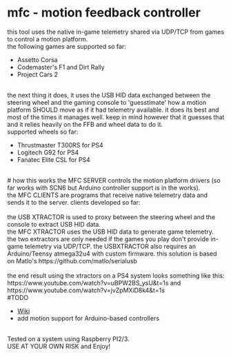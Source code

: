 # mfc - motion feedback controller

this tool uses the native in-game telemetry shared via UDP/TCP from games to control a motion platform.<br>
the following games are supported so far:

- Assetto Corsa<br>
- Codemaster's F1 and Dirt Rally<br>
- Project Cars 2
<br>
the next thing it does, it uses the USB HID data exchanged between the steering wheel and the gaming console to 'guesstimate' how a motion platform SHOULD move as if it had telemetry available. it does its best and most of the times it manages well. keep in mind however that it guesses that and it relies heavily on the FFB and wheel data to do it.
<br>supported wheels so far:

- Thrustmaster T300RS for PS4
- Logitech G92 for PS4
- Fanatec Elite CSL for PS4
<br>
# how this works
the MFC SERVER controls the motion platform drivers (so far works with SCN6 but Arduino controller support is in the works).<br>
the MFC CLIENTS are programs that receive native telemetry data and sends it to the server. clients developed so far:<br>
<br>
the USB XTRACTOR is used to proxy between the steering wheel and the console to extract USB HID data.<br>
the MFC XTRACTOR uses the USB HID data to generate game telemetry.<br>
the two extractors are only needed if the games you play don't provide in-game telemetry via UDP/TCP. the USBXTRACTOR also requires an Arduino/Teensy atmega32u4 with custom firmware. this solution is based on Matlo's https://github.com/matlo/serialusb<br>
<br>
the end result using the xtractors on a PS4 system looks something like this:<br>
https://www.youtube.com/watch?v=uBPW2BS_ysU&t=1s and https://www.youtube.com/watch?v=jvZpMXiD8k4&t=1s
<br>
#TODO

- <a href="https://github.com/lmirel/mfc/wiki">Wiki</a>
- add motion support for Arduino-based controllers

<br>Tested on a system using Raspberry PI2/3.
<br>
USE AT YOUR OWN RISK and Enjoy!
